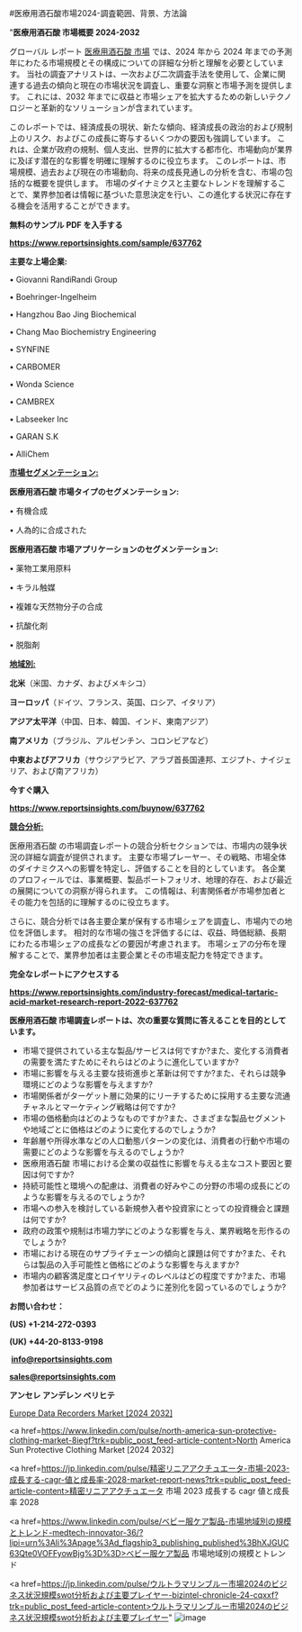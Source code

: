 #医療用酒石酸市場2024-調査範囲、背景、方法論

"<strong>医療用酒石酸 市場概要 2024-2032</strong>

グローバル レポート <a href=https://www.reportsinsights.com/sample/637762>医療用酒石酸 市場</a> では、2024 年から 2024 年までの予測年にわたる市場規模とその構成についての詳細な分析と理解を必要としています。 当社の調査アナリストは、一次および二次調査手法を使用して、企業に関連する過去の傾向と現在の市場状況を調査し、重要な洞察と市場予測を提供します。 これには、2032 年までに収益と市場シェアを拡大​​するための新しいテクノロジーと革新的なソリューションが含まれています。

このレポートでは、経済成長の現状、新たな傾向、経済成長の政治的および規制上のリスク、およびこの成長に寄与するいくつかの要因も強調しています。 これは、企業が政府の規制、個人支出、世界的に拡大する都市化、市場動向が業界に及ぼす潜在的な影響を明確に理解するのに役立ちます。 このレポートは、市場規模、過去および現在の市場動向、将来の成長見通しの分析を含む、市場の包括的な概要を提供します。 市場のダイナミクスと主要なトレンドを理解することで、業界参加者は情報に基づいた意思決定を行い、この進化する状況に存在する機会を活用することができます。

<strong><b>無料のサンプル PDF を入手する</b></strong>

<a href=https://www.reportsinsights.com/sample/637762><strong><u>https://www.reportsinsights.com/sample/637762</u></strong></a>

<strong>主要な上場企業:</strong>

• Giovanni RandiRandi Group

• Boehringer-Ingelheim

• Hangzhou Bao Jing Biochemical

• Chang Mao Biochemistry Engineering

• SYNFINE

• CARBOMER

• Wonda Science

• CAMBREX

• Labseeker Inc

• GARAN S.K

• AlliChem

<strong><u>市場セグメンテーション</u></strong><strong><u>:</u></strong>

<strong>医療用酒石酸 市場タイプのセグメンテーション:</strong>

• 有機合成

• 人為的に合成された

<strong>医療用酒石酸 市場アプリケーションのセグメンテーション:</strong>

• 薬物工業用原料

• キラル触媒

• 複雑な天然物分子の合成

• 抗酸化剤

• 脱脂剤

<strong><u>地域別</u></strong><strong><u>:</u></strong>

<strong>北米</strong>（米国、カナダ、およびメキシコ）

<strong>ヨーロッパ</strong>（ドイツ、フランス、英国、ロシア、イタリア）

<strong>アジア太平洋</strong>（中国、日本、韓国、インド、東南アジア）

<strong>南アメリカ</strong>（ブラジル、アルゼンチン、コロンビアなど）

<strong>中東およびアフリカ</strong>（サウジアラビア、アラブ首長国連邦、エジプト、ナイジェリア、および南アフリカ）

<strong>今すぐ購入</strong>

<a href=https://www.reportsinsights.com/buynow/637762><strong><u>https://www.reportsinsights.com/buynow/637762</u></strong></a>

<strong><u>競合分析:</u></strong>

医療用酒石酸 の市場調査レポートの競合分析セクションでは、市場内の競争状況の詳細な調査が提供されます。 主要な市場プレーヤー、その戦略、市場全体のダイナミクスへの影響を特定し、評価することを目的としています。 各企業のプロフィールでは、事業概要、製品ポートフォリオ、地理的存在、および最近の展開についての洞察が得られます。 この情報は、利害関係者が市場参加者とその能力を包括的に理解するのに役立ちます。

さらに、競合分析では各主要企業が保有する市場シェアを調査し、市場内での地位を評価します。 相対的な市場の強さを評価するには、収益、時価総額、長期にわたる市場シェアの成長などの要因が考慮されます。 市場シェアの分布を理解することで、業界参加者は主要企業とその市場支配力を特定できます。

<strong>完全なレポートにアクセスする</strong>

<a href=https://www.reportsinsights.com/industry-forecast/medical-tartaric-acid-market-research-report-2022-637762><strong><u><b>https://www.reportsinsights.com/industry-forecast/medical-tartaric-acid-market-research-report-2022-637762</b></u></strong></a>

<strong><b>医療用酒石酸 市場調査レポートは、次の重要な質問に答えることを目的としています。</b></strong>
<ul>
  <li>市場で提供されている主な製品/サービスは何ですか?また、変化する消費者の需要を満たすためにそれらはどのように進化していますか?</li>
  <li>市場に影響を与える主要な技術進歩と革新は何ですか?また、それらは競争環境にどのような影響を与えますか?</li>
  <li>市場関係者がターゲット層に効果的にリーチするために採用する主要な流通チャネルとマーケティング戦略は何ですか?</li>
  <li>市場の価格動向はどのようなものですか?また、さまざまな製品セグメントや地域ごとに価格はどのように変化するのでしょうか?</li>
  <li>年齢層や所得水準などの人口動態パターンの変化は、消費者の行動や市場の需要にどのような影響を与えるのでしょうか?</li>
  <li>医療用酒石酸 市場における企業の収益性に影響を与える主なコスト要因と要因は何ですか?</li>
  <li>持続可能性と環境への配慮は、消費者の好みやこの分野の市場の成長にどのような影響を与えるのでしょうか?</li>
  <li>市場への参入を検討している新規参入者や投資家にとっての投資機会と課題は何ですか?</li>
  <li>政府の政策や規制は市場力学にどのような影響を与え、業界戦略を形作るのでしょうか?</li>
  <li>市場における現在のサプライチェーンの傾向と課題は何ですか?また、それらは製品の入手可能性と価格にどのような影響を与えますか?</li>
  <li>市場内の顧客満足度とロイヤリティのレベルはどの程度ですか?また、市場参加者はサービス品質の点でどのように差別化を図っているのでしょうか?</li>
</ul>
<strong>お問い合わせ：</strong>

<strong>(US) +1-214-272-0393</strong>

<strong>(UK) +44-20-8133-9198</strong>

<strong> </strong><a href=info@reportsinsights.com><strong><u>info@reportsinsights.com</u></strong></a>

<a href=sales@reportsinsights.com><strong><u>sales@reportsinsights.com</u></strong></a>

<strong>アンセレ アンデレン ベリヒテ</strong>

<a href=https://www.linkedin.com/pulse/europe-data-recorders-markets-analysis-decision-makers-leghc/>Europe Data Recorders Market [2024 2032]</a>

<a href=https://www.linkedin.com/pulse/north-america-sun-protective-clothing-market-8iegf?trk=public_post_feed-article-content>North America Sun Protective Clothing Market [2024 2032]</a>

<a href=https://jp.linkedin.com/pulse/精密リニアアクチュエータ-市場-2023-成長する-cagr-値と成長率-2028-market-report-news?trk=public_post_feed-article-content>精密リニアアクチュエータ 市場 2023 成長する cagr 値と成長率 2028</a>

<a href=https://www.linkedin.com/pulse/ベビー服ケア製品-市場地域別の規模とトレンド-medtech-innovator-36/?lipi=urn%3Ali%3Apage%3Ad_flagship3_publishing_published%3BhXJGUC63Qte0VOFFyowBjg%3D%3D>ベビー服ケア製品 市場地域別の規模とトレンド</a>

<a href=https://jp.linkedin.com/pulse/ウルトラマリンブルー市場2024のビジネス状況規模swot分析および主要プレイヤー-bizintel-chronicle-24-cqxxf?trk=public_post_feed-article-content>ウルトラマリンブルー市場2024のビジネス状況規模swot分析および主要プレイヤー</a>"
![image](https://github.com/ahaan12367/RIMarket24/assets/158471582/41a6bdd3-89c6-4e28-823b-5c206a4d274e)
